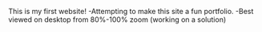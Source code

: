 This is my first website!
-Attempting to make this site a fun portfolio.
-Best viewed on desktop from 80%-100% zoom (working on a solution)